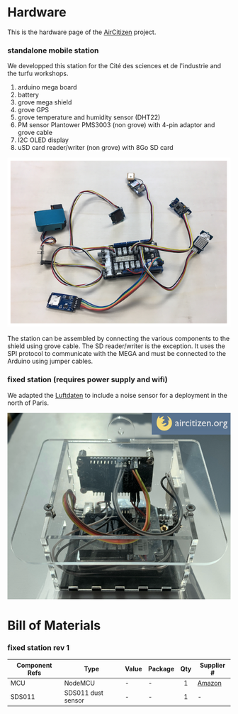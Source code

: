 # Hardware

<!---just a comment --->

This is the hardware page of the [AirCitizen](http://www.aircitizen.org) project. 

### standalone mobile station

We developped this station for the Cité des sciences et de l'industrie and the turfu workshops.

1. arduino mega board
2. battery
3. grove mega shield
4. grove GPS
5. grove temperature and humidity sensor (DHT22)
6. PM sensor Plantower PMS3003 (non grove) with 4-pin adaptor and grove cable
7. I2C OLED display
8. uSD card reader/writer (non grove) with 8Go SD card

<p align="center">
	<img src="../photos/aircitizen-CN2-inside.png" width="600">
</p>

The station can be assembled by connecting the various components to the shield using grove cable. The SD reader/writer is the exception. It uses the SPI protocol to communicate with the MEGA and must be connected to the Arduino using jumper cables.

### fixed station (requires power supply and wifi)

We adapted the [Luftdaten](https://luftdaten.info/) to include a noise sensor for a deployment in the north of Paris. 

<p align="center">
	<img src="../photos/aircitizen-station-fixe.png" width="600">
</p>


# Bill of Materials
### fixed station rev 1

Component Refs | Type            | Value      | Package | Qty | Supplier #
-------------- | --------------- | ---------- | ------- | :-: | ------------
MCU            | NodeMCU         | -          | -    |  1  | [Amazon](https://www.amazon.fr/ESP8266-nodeMCU/s?k=ESP8266+nodeMCU)
SDS011         | SDS011 dust sensor | -       | -    |  1  | -